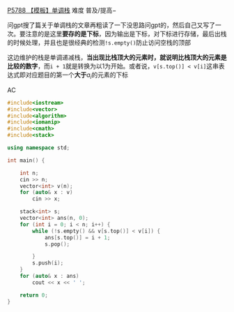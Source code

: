 [P5788 【模板】单调栈](https://www.luogu.com.cn/problem/P5788)
难度
普及/提高−

问gpt搜了篇关于单调栈的文章再粗读了一下没思路问gpt的，然后自己又写了一次。要注意的是这里**要存的是下标**，因为输出是下标，对下标进行存储，最后出栈的时候处理，并且也是很经典的检测`!s.empty()`防止访问空栈的顶部

这边维护的栈是单调递减栈，**当出现比栈顶大的元素时，就说明比栈顶大的元素是比较的数字**，而`i + 1`就是转换为以1为开始。或者说，`v[s.top()] < v[i]`这串表达式即对应题目的第一个**大于**$a_i$的元素的下标


AC
```c++
#include<iostream>
#include<vector>
#include<algorithm>
#include<iomanip>
#include<cmath>
#include<stack>

using namespace std;

int main() {

    int n;
    cin >> n;
    vector<int> v(n);
    for (auto& x : v)
        cin >> x;

    stack<int> s;
    vector<int> ans(n, 0);
    for (int i = 0; i < n; i++) {
        while (!s.empty() && v[s.top()] < v[i]) {
            ans[s.top()] = i + 1;
            s.pop();

        }
        s.push(i);
    }
    for (auto& x : ans)
        cout << x << ' ';

    return 0;
}
```
